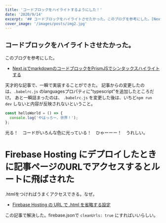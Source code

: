 ```yaml
---
title: 'コードブロックをハイライトするようにした！'
date: '2020/9/14'
excerpt: '## コードブロックをハイライトさせたかった。このブログを参考にした。[Next.jsでmarkdownのコードブロックをPrismJSでシンタックスハイライトする](https://www.ibulog.com/posts/2021/08/nextjs-prismjs)'
cover_image: '/images/posts/img2.jpg'
---
```


## コードブロックをハイライトさせたかった。
このブログを参考にした。

- [Next.jsでmarkdownのコードブロックをPrismJSでシンタックスハイライトする](https://www.ibulog.com/posts/2021/08/nextjs-prismjs)

天才的な記事で、一瞬で実装することができた。
記事からの変更したのは、`.babelrc.js` のlanguagesプロパティに"typescript"を追加したところだけ。
あと一瞬詰まったのは、 `.babelrc.js` を変更した後は、いちど`npm run dev` しないと内容が反映されないということ。

```typescript
const helloWorld = () => {
  console.log('やはっろー、世界！');
};
```

光る！　コードがいろんな色に光っている！　ひゃーーー！　うれしい。

# Firebase Hosting にデプロイしたときに記事ページのURLでアクセスするとルートに飛ばされた
.htmlをつければうまくアクセスできる。なぜ。

- [Firebase Hosting の URL で .html を省略する設定](https://blog.anozon.me/firebase-hosting-clean-url)

この記事で解決した。firebase.jsonで `cleanUrls: true` にすればいいらしい。